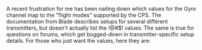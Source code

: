 A recent frustration for me has been nailing down which values for the Gyro channel map to the "flight modes" supported by the CPS.  The documentation from Blade describes setups for several different transmitters, but doesn't actually list the !@#$! values.  The same is true for questions on forums, which get bogged-down in transmitter-specific setup details.  For those who just want the values, here they are:

